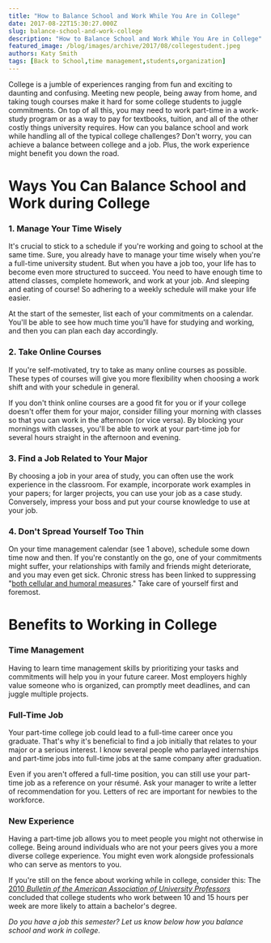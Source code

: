 ```yaml
---
title: "How to Balance School and Work While You Are in College"
date: 2017-08-22T15:30:27.000Z
slug: balance-school-and-work-college
description: "How to Balance School and Work While You Are in College"
featured_image: /blog/images/archive/2017/08/collegestudent.jpeg
authors: Katy Smith
tags: [Back to School,time management,students,organization]
---
```


College is a jumble of experiences ranging from fun and exciting to daunting and confusing. Meeting new people, being away from home, and taking tough courses make it hard for some college students to juggle commitments. On top of all this, you may need to work part-time in a work-study program or as a way to pay for textbooks, tuition, and all of the other costly things university requires. How can you balance school and work while handling all of the typical college challenges? Don't worry, you can achieve a balance between college and a job. Plus, the work experience might benefit you down the road.

# Ways You Can Balance School and Work during College

### 1\. Manage Your Time Wisely

It's crucial to stick to a schedule if you're working and going to school at the same time. Sure, you already have to manage your time wisely when you're a full-time university student. But when you have a job too, your life has to become even more structured to succeed. You need to have enough time to attend classes, complete homework, and work at your job. And sleeping and eating of course! So adhering to a weekly schedule will make your life easier.

At the start of the semester, list each of your commitments on a calendar. You'll be able to see how much time you'll have for studying and working, and then you can plan each day accordingly.

### 2\. Take Online Courses

If you're self-motivated, try to take as many online courses as possible. These types of courses will give you more flexibility when choosing a work shift and with your schedule in general.

If you don't think online courses are a good fit for you or if your college doesn't offer them for your major, consider filling your morning with classes so that you can work in the afternoon (or vice versa). By blocking your mornings with classes, you'll be able to work at your part-time job for several hours straight in the afternoon and evening.

### 3\. Find a Job Related to Your Major

By choosing a job in your area of study, you can often use the work experience in the classroom. For example, incorporate work examples in your papers; for larger projects, you can use your job as a case study. Conversely, impress your boss and put your course knowledge to use at your job.

### 4\. Don't Spread Yourself Too Thin

On your time management calendar (see 1 above), schedule some down time now and then. If you're constantly on the go, one of your commitments might suffer, your relationships with family and friends might deteriorate, and you may even get sick. Chronic stress has been linked to suppressing "[both cellular and humoral measures](https://www.ncbi.nlm.nih.gov/pmc/articles/PMC1361287/?utm%5Fsource=Global+Healing+Center&utm%5Fcampaign=87899af75f-Natural%5FHealth%5FBlog%5FRSS%5FFeed&utm%5Fmedium=email&utm%5Fterm=0%5F7950820145-87899af75f-107880133)." Take care of yourself first and foremost.

# Benefits to Working in College

### Time Management

Having to learn time management skills by prioritizing your tasks and commitments will help you in your future career. Most employers highly value someone who is organized, can promptly meet deadlines, and can juggle multiple projects.

### Full-Time Job

Your part-time college job could lead to a full-time career once you graduate. That's why it's beneficial to find a job initially that relates to your major or a serious interest. I know several people who parlayed internships and part-time jobs into full-time jobs at the same company after graduation.

Even if you aren't offered a full-time position, you can still use your part-time job as a reference on your résumé. Ask your manager to write a letter of recommendation for you. Letters of rec are important for newbies to the workforce.

### New Experience

Having a part-time job allows you to meet people you might not otherwise in college. Being around individuals who are not your peers gives you a more diverse college experience. You might even work alongside professionals who can serve as mentors to you.

If you're still on the fence about working while in college, consider this: The [2010 _Bulletin of the American Association of University Professors_](https://www.aaup.org/article/understanding-working-college-student#.WLWAeRLytE4) concluded that college students who work between 10 and 15 hours per week are more likely to attain a bachelor's degree.

_Do you have a job this semester? Let us know below how you balance school and work in college._